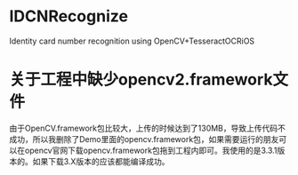 # IDCNRecognize
Identity card number recognition using OpenCV+TesseractOCRiOS 
# 关于工程中缺少opencv2.framework文件
由于OpenCV.framework包比较大，上传的时候达到了130MB，导致上传代码不成功，所以我删除了Demo里面的opencv.framework包，如果需要运行的朋友可以在opencv官网下载opencv.framework包拖到工程内即可。我使用的是3.3.1版本的。如果下载3.X版本的应该都能编译成功。
